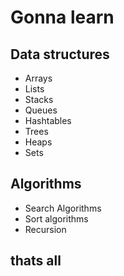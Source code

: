# Gonna learn

## Data structures
- Arrays
- Lists
- Stacks
- Queues
- Hashtables
- Trees
- Heaps
- Sets

## Algorithms
- Search Algorithms
- Sort algorithms
- Recursion

## thats all